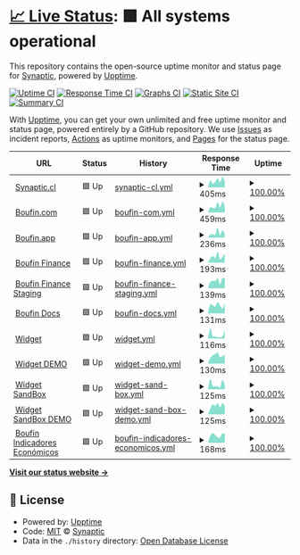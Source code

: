 # [📈 Live Status](https://status.boufin.com): <!--live status--> **🟩 All systems operational**

This repository contains the open-source uptime monitor and status page for [Synaptic](https://www.synaptic.cl), powered by [Upptime](https://github.com/upptime/upptime).

[![Uptime CI](https://github.com/synaptic-cl/BOUFIN-uptime/workflows/Uptime%20CI/badge.svg)](https://github.com/synaptic-cl/BOUFIN-uptime/actions?query=workflow%3A%22Uptime+CI%22)
[![Response Time CI](https://github.com/synaptic-cl/BOUFIN-uptime/workflows/Response%20Time%20CI/badge.svg)](https://github.com/synaptic-cl/BOUFIN-uptime/actions?query=workflow%3A%22Response+Time+CI%22)
[![Graphs CI](https://github.com/synaptic-cl/BOUFIN-uptime/workflows/Graphs%20CI/badge.svg)](https://github.com/synaptic-cl/BOUFIN-uptime/actions?query=workflow%3A%22Graphs+CI%22)
[![Static Site CI](https://github.com/synaptic-cl/BOUFIN-uptime/workflows/Static%20Site%20CI/badge.svg)](https://github.com/synaptic-cl/BOUFIN-uptime/actions?query=workflow%3A%22Static+Site+CI%22)
[![Summary CI](https://github.com/synaptic-cl/BOUFIN-uptime/workflows/Summary%20CI/badge.svg)](https://github.com/synaptic-cl/BOUFIN-uptime/actions?query=workflow%3A%22Summary+CI%22)

With [Upptime](https://upptime.js.org), you can get your own unlimited and free uptime monitor and status page, powered entirely by a GitHub repository. We use [Issues](https://github.com/synaptic-cl/BOUFIN-uptime/issues) as incident reports, [Actions](https://github.com/synaptic-cl/BOUFIN-uptime/actions) as uptime monitors, and [Pages](https://status.boufin.com) for the status page.

<!--start: status pages-->
<!-- This summary is generated by Upptime (https://github.com/upptime/upptime) -->
<!-- Do not edit this manually, your changes will be overwritten -->
<!-- prettier-ignore -->
| URL | Status | History | Response Time | Uptime |
| --- | ------ | ------- | ------------- | ------ |
| <img alt="" src="https://icons.duckduckgo.com/ip3/synaptic.cl.ico" height="13"> [Synaptic.cl](https://synaptic.cl/) | 🟩 Up | [synaptic-cl.yml](https://github.com/synaptic-cl/BOUFIN-uptime/commits/HEAD/history/synaptic-cl.yml) | <details><summary><img alt="Response time graph" src="./graphs/synaptic-cl/response-time-week.png" height="20"> 405ms</summary><br><a href="https://status.boufin.com/history/synaptic-cl"><img alt="Response time 374" src="https://img.shields.io/endpoint?url=https%3A%2F%2Fraw.githubusercontent.com%2Fsynaptic-cl%2FBOUFIN-uptime%2FHEAD%2Fapi%2Fsynaptic-cl%2Fresponse-time.json"></a><br><a href="https://status.boufin.com/history/synaptic-cl"><img alt="24-hour response time 358" src="https://img.shields.io/endpoint?url=https%3A%2F%2Fraw.githubusercontent.com%2Fsynaptic-cl%2FBOUFIN-uptime%2FHEAD%2Fapi%2Fsynaptic-cl%2Fresponse-time-day.json"></a><br><a href="https://status.boufin.com/history/synaptic-cl"><img alt="7-day response time 405" src="https://img.shields.io/endpoint?url=https%3A%2F%2Fraw.githubusercontent.com%2Fsynaptic-cl%2FBOUFIN-uptime%2FHEAD%2Fapi%2Fsynaptic-cl%2Fresponse-time-week.json"></a><br><a href="https://status.boufin.com/history/synaptic-cl"><img alt="30-day response time 409" src="https://img.shields.io/endpoint?url=https%3A%2F%2Fraw.githubusercontent.com%2Fsynaptic-cl%2FBOUFIN-uptime%2FHEAD%2Fapi%2Fsynaptic-cl%2Fresponse-time-month.json"></a><br><a href="https://status.boufin.com/history/synaptic-cl"><img alt="1-year response time 434" src="https://img.shields.io/endpoint?url=https%3A%2F%2Fraw.githubusercontent.com%2Fsynaptic-cl%2FBOUFIN-uptime%2FHEAD%2Fapi%2Fsynaptic-cl%2Fresponse-time-year.json"></a></details> | <details><summary><a href="https://status.boufin.com/history/synaptic-cl">100.00%</a></summary><a href="https://status.boufin.com/history/synaptic-cl"><img alt="All-time uptime 100.00%" src="https://img.shields.io/endpoint?url=https%3A%2F%2Fraw.githubusercontent.com%2Fsynaptic-cl%2FBOUFIN-uptime%2FHEAD%2Fapi%2Fsynaptic-cl%2Fuptime.json"></a><br><a href="https://status.boufin.com/history/synaptic-cl"><img alt="24-hour uptime 100.00%" src="https://img.shields.io/endpoint?url=https%3A%2F%2Fraw.githubusercontent.com%2Fsynaptic-cl%2FBOUFIN-uptime%2FHEAD%2Fapi%2Fsynaptic-cl%2Fuptime-day.json"></a><br><a href="https://status.boufin.com/history/synaptic-cl"><img alt="7-day uptime 100.00%" src="https://img.shields.io/endpoint?url=https%3A%2F%2Fraw.githubusercontent.com%2Fsynaptic-cl%2FBOUFIN-uptime%2FHEAD%2Fapi%2Fsynaptic-cl%2Fuptime-week.json"></a><br><a href="https://status.boufin.com/history/synaptic-cl"><img alt="30-day uptime 100.00%" src="https://img.shields.io/endpoint?url=https%3A%2F%2Fraw.githubusercontent.com%2Fsynaptic-cl%2FBOUFIN-uptime%2FHEAD%2Fapi%2Fsynaptic-cl%2Fuptime-month.json"></a><br><a href="https://status.boufin.com/history/synaptic-cl"><img alt="1-year uptime 100.00%" src="https://img.shields.io/endpoint?url=https%3A%2F%2Fraw.githubusercontent.com%2Fsynaptic-cl%2FBOUFIN-uptime%2FHEAD%2Fapi%2Fsynaptic-cl%2Fuptime-year.json"></a></details>
| <img alt="" src="https://icons.duckduckgo.com/ip3/boufin.com.ico" height="13"> [Boufin.com](https://boufin.com/) | 🟩 Up | [boufin-com.yml](https://github.com/synaptic-cl/BOUFIN-uptime/commits/HEAD/history/boufin-com.yml) | <details><summary><img alt="Response time graph" src="./graphs/boufin-com/response-time-week.png" height="20"> 459ms</summary><br><a href="https://status.boufin.com/history/boufin-com"><img alt="Response time 345" src="https://img.shields.io/endpoint?url=https%3A%2F%2Fraw.githubusercontent.com%2Fsynaptic-cl%2FBOUFIN-uptime%2FHEAD%2Fapi%2Fboufin-com%2Fresponse-time.json"></a><br><a href="https://status.boufin.com/history/boufin-com"><img alt="24-hour response time 421" src="https://img.shields.io/endpoint?url=https%3A%2F%2Fraw.githubusercontent.com%2Fsynaptic-cl%2FBOUFIN-uptime%2FHEAD%2Fapi%2Fboufin-com%2Fresponse-time-day.json"></a><br><a href="https://status.boufin.com/history/boufin-com"><img alt="7-day response time 459" src="https://img.shields.io/endpoint?url=https%3A%2F%2Fraw.githubusercontent.com%2Fsynaptic-cl%2FBOUFIN-uptime%2FHEAD%2Fapi%2Fboufin-com%2Fresponse-time-week.json"></a><br><a href="https://status.boufin.com/history/boufin-com"><img alt="30-day response time 411" src="https://img.shields.io/endpoint?url=https%3A%2F%2Fraw.githubusercontent.com%2Fsynaptic-cl%2FBOUFIN-uptime%2FHEAD%2Fapi%2Fboufin-com%2Fresponse-time-month.json"></a><br><a href="https://status.boufin.com/history/boufin-com"><img alt="1-year response time 392" src="https://img.shields.io/endpoint?url=https%3A%2F%2Fraw.githubusercontent.com%2Fsynaptic-cl%2FBOUFIN-uptime%2FHEAD%2Fapi%2Fboufin-com%2Fresponse-time-year.json"></a></details> | <details><summary><a href="https://status.boufin.com/history/boufin-com">100.00%</a></summary><a href="https://status.boufin.com/history/boufin-com"><img alt="All-time uptime 100.00%" src="https://img.shields.io/endpoint?url=https%3A%2F%2Fraw.githubusercontent.com%2Fsynaptic-cl%2FBOUFIN-uptime%2FHEAD%2Fapi%2Fboufin-com%2Fuptime.json"></a><br><a href="https://status.boufin.com/history/boufin-com"><img alt="24-hour uptime 100.00%" src="https://img.shields.io/endpoint?url=https%3A%2F%2Fraw.githubusercontent.com%2Fsynaptic-cl%2FBOUFIN-uptime%2FHEAD%2Fapi%2Fboufin-com%2Fuptime-day.json"></a><br><a href="https://status.boufin.com/history/boufin-com"><img alt="7-day uptime 100.00%" src="https://img.shields.io/endpoint?url=https%3A%2F%2Fraw.githubusercontent.com%2Fsynaptic-cl%2FBOUFIN-uptime%2FHEAD%2Fapi%2Fboufin-com%2Fuptime-week.json"></a><br><a href="https://status.boufin.com/history/boufin-com"><img alt="30-day uptime 100.00%" src="https://img.shields.io/endpoint?url=https%3A%2F%2Fraw.githubusercontent.com%2Fsynaptic-cl%2FBOUFIN-uptime%2FHEAD%2Fapi%2Fboufin-com%2Fuptime-month.json"></a><br><a href="https://status.boufin.com/history/boufin-com"><img alt="1-year uptime 100.00%" src="https://img.shields.io/endpoint?url=https%3A%2F%2Fraw.githubusercontent.com%2Fsynaptic-cl%2FBOUFIN-uptime%2FHEAD%2Fapi%2Fboufin-com%2Fuptime-year.json"></a></details>
| <img alt="" src="https://icons.duckduckgo.com/ip3/boufin.app.ico" height="13"> [Boufin.app](https://boufin.app/) | 🟩 Up | [boufin-app.yml](https://github.com/synaptic-cl/BOUFIN-uptime/commits/HEAD/history/boufin-app.yml) | <details><summary><img alt="Response time graph" src="./graphs/boufin-app/response-time-week.png" height="20"> 236ms</summary><br><a href="https://status.boufin.com/history/boufin-app"><img alt="Response time 190" src="https://img.shields.io/endpoint?url=https%3A%2F%2Fraw.githubusercontent.com%2Fsynaptic-cl%2FBOUFIN-uptime%2FHEAD%2Fapi%2Fboufin-app%2Fresponse-time.json"></a><br><a href="https://status.boufin.com/history/boufin-app"><img alt="24-hour response time 189" src="https://img.shields.io/endpoint?url=https%3A%2F%2Fraw.githubusercontent.com%2Fsynaptic-cl%2FBOUFIN-uptime%2FHEAD%2Fapi%2Fboufin-app%2Fresponse-time-day.json"></a><br><a href="https://status.boufin.com/history/boufin-app"><img alt="7-day response time 236" src="https://img.shields.io/endpoint?url=https%3A%2F%2Fraw.githubusercontent.com%2Fsynaptic-cl%2FBOUFIN-uptime%2FHEAD%2Fapi%2Fboufin-app%2Fresponse-time-week.json"></a><br><a href="https://status.boufin.com/history/boufin-app"><img alt="30-day response time 202" src="https://img.shields.io/endpoint?url=https%3A%2F%2Fraw.githubusercontent.com%2Fsynaptic-cl%2FBOUFIN-uptime%2FHEAD%2Fapi%2Fboufin-app%2Fresponse-time-month.json"></a><br><a href="https://status.boufin.com/history/boufin-app"><img alt="1-year response time 190" src="https://img.shields.io/endpoint?url=https%3A%2F%2Fraw.githubusercontent.com%2Fsynaptic-cl%2FBOUFIN-uptime%2FHEAD%2Fapi%2Fboufin-app%2Fresponse-time-year.json"></a></details> | <details><summary><a href="https://status.boufin.com/history/boufin-app">100.00%</a></summary><a href="https://status.boufin.com/history/boufin-app"><img alt="All-time uptime 99.89%" src="https://img.shields.io/endpoint?url=https%3A%2F%2Fraw.githubusercontent.com%2Fsynaptic-cl%2FBOUFIN-uptime%2FHEAD%2Fapi%2Fboufin-app%2Fuptime.json"></a><br><a href="https://status.boufin.com/history/boufin-app"><img alt="24-hour uptime 100.00%" src="https://img.shields.io/endpoint?url=https%3A%2F%2Fraw.githubusercontent.com%2Fsynaptic-cl%2FBOUFIN-uptime%2FHEAD%2Fapi%2Fboufin-app%2Fuptime-day.json"></a><br><a href="https://status.boufin.com/history/boufin-app"><img alt="7-day uptime 100.00%" src="https://img.shields.io/endpoint?url=https%3A%2F%2Fraw.githubusercontent.com%2Fsynaptic-cl%2FBOUFIN-uptime%2FHEAD%2Fapi%2Fboufin-app%2Fuptime-week.json"></a><br><a href="https://status.boufin.com/history/boufin-app"><img alt="30-day uptime 100.00%" src="https://img.shields.io/endpoint?url=https%3A%2F%2Fraw.githubusercontent.com%2Fsynaptic-cl%2FBOUFIN-uptime%2FHEAD%2Fapi%2Fboufin-app%2Fuptime-month.json"></a><br><a href="https://status.boufin.com/history/boufin-app"><img alt="1-year uptime 99.89%" src="https://img.shields.io/endpoint?url=https%3A%2F%2Fraw.githubusercontent.com%2Fsynaptic-cl%2FBOUFIN-uptime%2FHEAD%2Fapi%2Fboufin-app%2Fuptime-year.json"></a></details>
| <img alt="" src="https://icons.duckduckgo.com/ip3/api.boufin.app.ico" height="13"> [Boufin Finance](https://api.boufin.app) | 🟩 Up | [boufin-finance.yml](https://github.com/synaptic-cl/BOUFIN-uptime/commits/HEAD/history/boufin-finance.yml) | <details><summary><img alt="Response time graph" src="./graphs/boufin-finance/response-time-week.png" height="20"> 193ms</summary><br><a href="https://status.boufin.com/history/boufin-finance"><img alt="Response time 175" src="https://img.shields.io/endpoint?url=https%3A%2F%2Fraw.githubusercontent.com%2Fsynaptic-cl%2FBOUFIN-uptime%2FHEAD%2Fapi%2Fboufin-finance%2Fresponse-time.json"></a><br><a href="https://status.boufin.com/history/boufin-finance"><img alt="24-hour response time 276" src="https://img.shields.io/endpoint?url=https%3A%2F%2Fraw.githubusercontent.com%2Fsynaptic-cl%2FBOUFIN-uptime%2FHEAD%2Fapi%2Fboufin-finance%2Fresponse-time-day.json"></a><br><a href="https://status.boufin.com/history/boufin-finance"><img alt="7-day response time 193" src="https://img.shields.io/endpoint?url=https%3A%2F%2Fraw.githubusercontent.com%2Fsynaptic-cl%2FBOUFIN-uptime%2FHEAD%2Fapi%2Fboufin-finance%2Fresponse-time-week.json"></a><br><a href="https://status.boufin.com/history/boufin-finance"><img alt="30-day response time 171" src="https://img.shields.io/endpoint?url=https%3A%2F%2Fraw.githubusercontent.com%2Fsynaptic-cl%2FBOUFIN-uptime%2FHEAD%2Fapi%2Fboufin-finance%2Fresponse-time-month.json"></a><br><a href="https://status.boufin.com/history/boufin-finance"><img alt="1-year response time 175" src="https://img.shields.io/endpoint?url=https%3A%2F%2Fraw.githubusercontent.com%2Fsynaptic-cl%2FBOUFIN-uptime%2FHEAD%2Fapi%2Fboufin-finance%2Fresponse-time-year.json"></a></details> | <details><summary><a href="https://status.boufin.com/history/boufin-finance">100.00%</a></summary><a href="https://status.boufin.com/history/boufin-finance"><img alt="All-time uptime 99.89%" src="https://img.shields.io/endpoint?url=https%3A%2F%2Fraw.githubusercontent.com%2Fsynaptic-cl%2FBOUFIN-uptime%2FHEAD%2Fapi%2Fboufin-finance%2Fuptime.json"></a><br><a href="https://status.boufin.com/history/boufin-finance"><img alt="24-hour uptime 100.00%" src="https://img.shields.io/endpoint?url=https%3A%2F%2Fraw.githubusercontent.com%2Fsynaptic-cl%2FBOUFIN-uptime%2FHEAD%2Fapi%2Fboufin-finance%2Fuptime-day.json"></a><br><a href="https://status.boufin.com/history/boufin-finance"><img alt="7-day uptime 100.00%" src="https://img.shields.io/endpoint?url=https%3A%2F%2Fraw.githubusercontent.com%2Fsynaptic-cl%2FBOUFIN-uptime%2FHEAD%2Fapi%2Fboufin-finance%2Fuptime-week.json"></a><br><a href="https://status.boufin.com/history/boufin-finance"><img alt="30-day uptime 100.00%" src="https://img.shields.io/endpoint?url=https%3A%2F%2Fraw.githubusercontent.com%2Fsynaptic-cl%2FBOUFIN-uptime%2FHEAD%2Fapi%2Fboufin-finance%2Fuptime-month.json"></a><br><a href="https://status.boufin.com/history/boufin-finance"><img alt="1-year uptime 99.89%" src="https://img.shields.io/endpoint?url=https%3A%2F%2Fraw.githubusercontent.com%2Fsynaptic-cl%2FBOUFIN-uptime%2FHEAD%2Fapi%2Fboufin-finance%2Fuptime-year.json"></a></details>
| <img alt="" src="https://icons.duckduckgo.com/ip3/api-staging.boufin.app.ico" height="13"> [Boufin Finance Staging](https://api-staging.boufin.app) | 🟩 Up | [boufin-finance-staging.yml](https://github.com/synaptic-cl/BOUFIN-uptime/commits/HEAD/history/boufin-finance-staging.yml) | <details><summary><img alt="Response time graph" src="./graphs/boufin-finance-staging/response-time-week.png" height="20"> 139ms</summary><br><a href="https://status.boufin.com/history/boufin-finance-staging"><img alt="Response time 696" src="https://img.shields.io/endpoint?url=https%3A%2F%2Fraw.githubusercontent.com%2Fsynaptic-cl%2FBOUFIN-uptime%2FHEAD%2Fapi%2Fboufin-finance-staging%2Fresponse-time.json"></a><br><a href="https://status.boufin.com/history/boufin-finance-staging"><img alt="24-hour response time 181" src="https://img.shields.io/endpoint?url=https%3A%2F%2Fraw.githubusercontent.com%2Fsynaptic-cl%2FBOUFIN-uptime%2FHEAD%2Fapi%2Fboufin-finance-staging%2Fresponse-time-day.json"></a><br><a href="https://status.boufin.com/history/boufin-finance-staging"><img alt="7-day response time 139" src="https://img.shields.io/endpoint?url=https%3A%2F%2Fraw.githubusercontent.com%2Fsynaptic-cl%2FBOUFIN-uptime%2FHEAD%2Fapi%2Fboufin-finance-staging%2Fresponse-time-week.json"></a><br><a href="https://status.boufin.com/history/boufin-finance-staging"><img alt="30-day response time 142" src="https://img.shields.io/endpoint?url=https%3A%2F%2Fraw.githubusercontent.com%2Fsynaptic-cl%2FBOUFIN-uptime%2FHEAD%2Fapi%2Fboufin-finance-staging%2Fresponse-time-month.json"></a><br><a href="https://status.boufin.com/history/boufin-finance-staging"><img alt="1-year response time 696" src="https://img.shields.io/endpoint?url=https%3A%2F%2Fraw.githubusercontent.com%2Fsynaptic-cl%2FBOUFIN-uptime%2FHEAD%2Fapi%2Fboufin-finance-staging%2Fresponse-time-year.json"></a></details> | <details><summary><a href="https://status.boufin.com/history/boufin-finance-staging">100.00%</a></summary><a href="https://status.boufin.com/history/boufin-finance-staging"><img alt="All-time uptime 99.91%" src="https://img.shields.io/endpoint?url=https%3A%2F%2Fraw.githubusercontent.com%2Fsynaptic-cl%2FBOUFIN-uptime%2FHEAD%2Fapi%2Fboufin-finance-staging%2Fuptime.json"></a><br><a href="https://status.boufin.com/history/boufin-finance-staging"><img alt="24-hour uptime 100.00%" src="https://img.shields.io/endpoint?url=https%3A%2F%2Fraw.githubusercontent.com%2Fsynaptic-cl%2FBOUFIN-uptime%2FHEAD%2Fapi%2Fboufin-finance-staging%2Fuptime-day.json"></a><br><a href="https://status.boufin.com/history/boufin-finance-staging"><img alt="7-day uptime 100.00%" src="https://img.shields.io/endpoint?url=https%3A%2F%2Fraw.githubusercontent.com%2Fsynaptic-cl%2FBOUFIN-uptime%2FHEAD%2Fapi%2Fboufin-finance-staging%2Fuptime-week.json"></a><br><a href="https://status.boufin.com/history/boufin-finance-staging"><img alt="30-day uptime 100.00%" src="https://img.shields.io/endpoint?url=https%3A%2F%2Fraw.githubusercontent.com%2Fsynaptic-cl%2FBOUFIN-uptime%2FHEAD%2Fapi%2Fboufin-finance-staging%2Fuptime-month.json"></a><br><a href="https://status.boufin.com/history/boufin-finance-staging"><img alt="1-year uptime 99.91%" src="https://img.shields.io/endpoint?url=https%3A%2F%2Fraw.githubusercontent.com%2Fsynaptic-cl%2FBOUFIN-uptime%2FHEAD%2Fapi%2Fboufin-finance-staging%2Fuptime-year.json"></a></details>
| <img alt="" src="https://icons.duckduckgo.com/ip3/doc.boufin.com.ico" height="13"> [Boufin Docs](https://doc.boufin.com/) | 🟩 Up | [boufin-docs.yml](https://github.com/synaptic-cl/BOUFIN-uptime/commits/HEAD/history/boufin-docs.yml) | <details><summary><img alt="Response time graph" src="./graphs/boufin-docs/response-time-week.png" height="20"> 131ms</summary><br><a href="https://status.boufin.com/history/boufin-docs"><img alt="Response time 131" src="https://img.shields.io/endpoint?url=https%3A%2F%2Fraw.githubusercontent.com%2Fsynaptic-cl%2FBOUFIN-uptime%2FHEAD%2Fapi%2Fboufin-docs%2Fresponse-time.json"></a><br><a href="https://status.boufin.com/history/boufin-docs"><img alt="24-hour response time 162" src="https://img.shields.io/endpoint?url=https%3A%2F%2Fraw.githubusercontent.com%2Fsynaptic-cl%2FBOUFIN-uptime%2FHEAD%2Fapi%2Fboufin-docs%2Fresponse-time-day.json"></a><br><a href="https://status.boufin.com/history/boufin-docs"><img alt="7-day response time 131" src="https://img.shields.io/endpoint?url=https%3A%2F%2Fraw.githubusercontent.com%2Fsynaptic-cl%2FBOUFIN-uptime%2FHEAD%2Fapi%2Fboufin-docs%2Fresponse-time-week.json"></a><br><a href="https://status.boufin.com/history/boufin-docs"><img alt="30-day response time 133" src="https://img.shields.io/endpoint?url=https%3A%2F%2Fraw.githubusercontent.com%2Fsynaptic-cl%2FBOUFIN-uptime%2FHEAD%2Fapi%2Fboufin-docs%2Fresponse-time-month.json"></a><br><a href="https://status.boufin.com/history/boufin-docs"><img alt="1-year response time 136" src="https://img.shields.io/endpoint?url=https%3A%2F%2Fraw.githubusercontent.com%2Fsynaptic-cl%2FBOUFIN-uptime%2FHEAD%2Fapi%2Fboufin-docs%2Fresponse-time-year.json"></a></details> | <details><summary><a href="https://status.boufin.com/history/boufin-docs">100.00%</a></summary><a href="https://status.boufin.com/history/boufin-docs"><img alt="All-time uptime 100.00%" src="https://img.shields.io/endpoint?url=https%3A%2F%2Fraw.githubusercontent.com%2Fsynaptic-cl%2FBOUFIN-uptime%2FHEAD%2Fapi%2Fboufin-docs%2Fuptime.json"></a><br><a href="https://status.boufin.com/history/boufin-docs"><img alt="24-hour uptime 100.00%" src="https://img.shields.io/endpoint?url=https%3A%2F%2Fraw.githubusercontent.com%2Fsynaptic-cl%2FBOUFIN-uptime%2FHEAD%2Fapi%2Fboufin-docs%2Fuptime-day.json"></a><br><a href="https://status.boufin.com/history/boufin-docs"><img alt="7-day uptime 100.00%" src="https://img.shields.io/endpoint?url=https%3A%2F%2Fraw.githubusercontent.com%2Fsynaptic-cl%2FBOUFIN-uptime%2FHEAD%2Fapi%2Fboufin-docs%2Fuptime-week.json"></a><br><a href="https://status.boufin.com/history/boufin-docs"><img alt="30-day uptime 100.00%" src="https://img.shields.io/endpoint?url=https%3A%2F%2Fraw.githubusercontent.com%2Fsynaptic-cl%2FBOUFIN-uptime%2FHEAD%2Fapi%2Fboufin-docs%2Fuptime-month.json"></a><br><a href="https://status.boufin.com/history/boufin-docs"><img alt="1-year uptime 100.00%" src="https://img.shields.io/endpoint?url=https%3A%2F%2Fraw.githubusercontent.com%2Fsynaptic-cl%2FBOUFIN-uptime%2FHEAD%2Fapi%2Fboufin-docs%2Fuptime-year.json"></a></details>
| <img alt="" src="https://icons.duckduckgo.com/ip3/widget.boufin.com.ico" height="13"> [Widget](https://widget.boufin.com/) | 🟩 Up | [widget.yml](https://github.com/synaptic-cl/BOUFIN-uptime/commits/HEAD/history/widget.yml) | <details><summary><img alt="Response time graph" src="./graphs/widget/response-time-week.png" height="20"> 116ms</summary><br><a href="https://status.boufin.com/history/widget"><img alt="Response time 247" src="https://img.shields.io/endpoint?url=https%3A%2F%2Fraw.githubusercontent.com%2Fsynaptic-cl%2FBOUFIN-uptime%2FHEAD%2Fapi%2Fwidget%2Fresponse-time.json"></a><br><a href="https://status.boufin.com/history/widget"><img alt="24-hour response time 259" src="https://img.shields.io/endpoint?url=https%3A%2F%2Fraw.githubusercontent.com%2Fsynaptic-cl%2FBOUFIN-uptime%2FHEAD%2Fapi%2Fwidget%2Fresponse-time-day.json"></a><br><a href="https://status.boufin.com/history/widget"><img alt="7-day response time 116" src="https://img.shields.io/endpoint?url=https%3A%2F%2Fraw.githubusercontent.com%2Fsynaptic-cl%2FBOUFIN-uptime%2FHEAD%2Fapi%2Fwidget%2Fresponse-time-week.json"></a><br><a href="https://status.boufin.com/history/widget"><img alt="30-day response time 122" src="https://img.shields.io/endpoint?url=https%3A%2F%2Fraw.githubusercontent.com%2Fsynaptic-cl%2FBOUFIN-uptime%2FHEAD%2Fapi%2Fwidget%2Fresponse-time-month.json"></a><br><a href="https://status.boufin.com/history/widget"><img alt="1-year response time 203" src="https://img.shields.io/endpoint?url=https%3A%2F%2Fraw.githubusercontent.com%2Fsynaptic-cl%2FBOUFIN-uptime%2FHEAD%2Fapi%2Fwidget%2Fresponse-time-year.json"></a></details> | <details><summary><a href="https://status.boufin.com/history/widget">100.00%</a></summary><a href="https://status.boufin.com/history/widget"><img alt="All-time uptime 100.00%" src="https://img.shields.io/endpoint?url=https%3A%2F%2Fraw.githubusercontent.com%2Fsynaptic-cl%2FBOUFIN-uptime%2FHEAD%2Fapi%2Fwidget%2Fuptime.json"></a><br><a href="https://status.boufin.com/history/widget"><img alt="24-hour uptime 100.00%" src="https://img.shields.io/endpoint?url=https%3A%2F%2Fraw.githubusercontent.com%2Fsynaptic-cl%2FBOUFIN-uptime%2FHEAD%2Fapi%2Fwidget%2Fuptime-day.json"></a><br><a href="https://status.boufin.com/history/widget"><img alt="7-day uptime 100.00%" src="https://img.shields.io/endpoint?url=https%3A%2F%2Fraw.githubusercontent.com%2Fsynaptic-cl%2FBOUFIN-uptime%2FHEAD%2Fapi%2Fwidget%2Fuptime-week.json"></a><br><a href="https://status.boufin.com/history/widget"><img alt="30-day uptime 100.00%" src="https://img.shields.io/endpoint?url=https%3A%2F%2Fraw.githubusercontent.com%2Fsynaptic-cl%2FBOUFIN-uptime%2FHEAD%2Fapi%2Fwidget%2Fuptime-month.json"></a><br><a href="https://status.boufin.com/history/widget"><img alt="1-year uptime 100.00%" src="https://img.shields.io/endpoint?url=https%3A%2F%2Fraw.githubusercontent.com%2Fsynaptic-cl%2FBOUFIN-uptime%2FHEAD%2Fapi%2Fwidget%2Fuptime-year.json"></a></details>
| <img alt="" src="https://icons.duckduckgo.com/ip3/demo-widget.boufin.com.ico" height="13"> [Widget DEMO](https://demo-widget.boufin.com/) | 🟩 Up | [widget-demo.yml](https://github.com/synaptic-cl/BOUFIN-uptime/commits/HEAD/history/widget-demo.yml) | <details><summary><img alt="Response time graph" src="./graphs/widget-demo/response-time-week.png" height="20"> 130ms</summary><br><a href="https://status.boufin.com/history/widget-demo"><img alt="Response time 443" src="https://img.shields.io/endpoint?url=https%3A%2F%2Fraw.githubusercontent.com%2Fsynaptic-cl%2FBOUFIN-uptime%2FHEAD%2Fapi%2Fwidget-demo%2Fresponse-time.json"></a><br><a href="https://status.boufin.com/history/widget-demo"><img alt="24-hour response time 142" src="https://img.shields.io/endpoint?url=https%3A%2F%2Fraw.githubusercontent.com%2Fsynaptic-cl%2FBOUFIN-uptime%2FHEAD%2Fapi%2Fwidget-demo%2Fresponse-time-day.json"></a><br><a href="https://status.boufin.com/history/widget-demo"><img alt="7-day response time 130" src="https://img.shields.io/endpoint?url=https%3A%2F%2Fraw.githubusercontent.com%2Fsynaptic-cl%2FBOUFIN-uptime%2FHEAD%2Fapi%2Fwidget-demo%2Fresponse-time-week.json"></a><br><a href="https://status.boufin.com/history/widget-demo"><img alt="30-day response time 137" src="https://img.shields.io/endpoint?url=https%3A%2F%2Fraw.githubusercontent.com%2Fsynaptic-cl%2FBOUFIN-uptime%2FHEAD%2Fapi%2Fwidget-demo%2Fresponse-time-month.json"></a><br><a href="https://status.boufin.com/history/widget-demo"><img alt="1-year response time 520" src="https://img.shields.io/endpoint?url=https%3A%2F%2Fraw.githubusercontent.com%2Fsynaptic-cl%2FBOUFIN-uptime%2FHEAD%2Fapi%2Fwidget-demo%2Fresponse-time-year.json"></a></details> | <details><summary><a href="https://status.boufin.com/history/widget-demo">100.00%</a></summary><a href="https://status.boufin.com/history/widget-demo"><img alt="All-time uptime 100.00%" src="https://img.shields.io/endpoint?url=https%3A%2F%2Fraw.githubusercontent.com%2Fsynaptic-cl%2FBOUFIN-uptime%2FHEAD%2Fapi%2Fwidget-demo%2Fuptime.json"></a><br><a href="https://status.boufin.com/history/widget-demo"><img alt="24-hour uptime 100.00%" src="https://img.shields.io/endpoint?url=https%3A%2F%2Fraw.githubusercontent.com%2Fsynaptic-cl%2FBOUFIN-uptime%2FHEAD%2Fapi%2Fwidget-demo%2Fuptime-day.json"></a><br><a href="https://status.boufin.com/history/widget-demo"><img alt="7-day uptime 100.00%" src="https://img.shields.io/endpoint?url=https%3A%2F%2Fraw.githubusercontent.com%2Fsynaptic-cl%2FBOUFIN-uptime%2FHEAD%2Fapi%2Fwidget-demo%2Fuptime-week.json"></a><br><a href="https://status.boufin.com/history/widget-demo"><img alt="30-day uptime 100.00%" src="https://img.shields.io/endpoint?url=https%3A%2F%2Fraw.githubusercontent.com%2Fsynaptic-cl%2FBOUFIN-uptime%2FHEAD%2Fapi%2Fwidget-demo%2Fuptime-month.json"></a><br><a href="https://status.boufin.com/history/widget-demo"><img alt="1-year uptime 100.00%" src="https://img.shields.io/endpoint?url=https%3A%2F%2Fraw.githubusercontent.com%2Fsynaptic-cl%2FBOUFIN-uptime%2FHEAD%2Fapi%2Fwidget-demo%2Fuptime-year.json"></a></details>
| <img alt="" src="https://icons.duckduckgo.com/ip3/widget-sandbox.boufin.com.ico" height="13"> [Widget SandBox](https://widget-sandbox.boufin.com/) | 🟩 Up | [widget-sand-box.yml](https://github.com/synaptic-cl/BOUFIN-uptime/commits/HEAD/history/widget-sand-box.yml) | <details><summary><img alt="Response time graph" src="./graphs/widget-sand-box/response-time-week.png" height="20"> 125ms</summary><br><a href="https://status.boufin.com/history/widget-sand-box"><img alt="Response time 238" src="https://img.shields.io/endpoint?url=https%3A%2F%2Fraw.githubusercontent.com%2Fsynaptic-cl%2FBOUFIN-uptime%2FHEAD%2Fapi%2Fwidget-sand-box%2Fresponse-time.json"></a><br><a href="https://status.boufin.com/history/widget-sand-box"><img alt="24-hour response time 105" src="https://img.shields.io/endpoint?url=https%3A%2F%2Fraw.githubusercontent.com%2Fsynaptic-cl%2FBOUFIN-uptime%2FHEAD%2Fapi%2Fwidget-sand-box%2Fresponse-time-day.json"></a><br><a href="https://status.boufin.com/history/widget-sand-box"><img alt="7-day response time 125" src="https://img.shields.io/endpoint?url=https%3A%2F%2Fraw.githubusercontent.com%2Fsynaptic-cl%2FBOUFIN-uptime%2FHEAD%2Fapi%2Fwidget-sand-box%2Fresponse-time-week.json"></a><br><a href="https://status.boufin.com/history/widget-sand-box"><img alt="30-day response time 119" src="https://img.shields.io/endpoint?url=https%3A%2F%2Fraw.githubusercontent.com%2Fsynaptic-cl%2FBOUFIN-uptime%2FHEAD%2Fapi%2Fwidget-sand-box%2Fresponse-time-month.json"></a><br><a href="https://status.boufin.com/history/widget-sand-box"><img alt="1-year response time 190" src="https://img.shields.io/endpoint?url=https%3A%2F%2Fraw.githubusercontent.com%2Fsynaptic-cl%2FBOUFIN-uptime%2FHEAD%2Fapi%2Fwidget-sand-box%2Fresponse-time-year.json"></a></details> | <details><summary><a href="https://status.boufin.com/history/widget-sand-box">100.00%</a></summary><a href="https://status.boufin.com/history/widget-sand-box"><img alt="All-time uptime 100.00%" src="https://img.shields.io/endpoint?url=https%3A%2F%2Fraw.githubusercontent.com%2Fsynaptic-cl%2FBOUFIN-uptime%2FHEAD%2Fapi%2Fwidget-sand-box%2Fuptime.json"></a><br><a href="https://status.boufin.com/history/widget-sand-box"><img alt="24-hour uptime 100.00%" src="https://img.shields.io/endpoint?url=https%3A%2F%2Fraw.githubusercontent.com%2Fsynaptic-cl%2FBOUFIN-uptime%2FHEAD%2Fapi%2Fwidget-sand-box%2Fuptime-day.json"></a><br><a href="https://status.boufin.com/history/widget-sand-box"><img alt="7-day uptime 100.00%" src="https://img.shields.io/endpoint?url=https%3A%2F%2Fraw.githubusercontent.com%2Fsynaptic-cl%2FBOUFIN-uptime%2FHEAD%2Fapi%2Fwidget-sand-box%2Fuptime-week.json"></a><br><a href="https://status.boufin.com/history/widget-sand-box"><img alt="30-day uptime 100.00%" src="https://img.shields.io/endpoint?url=https%3A%2F%2Fraw.githubusercontent.com%2Fsynaptic-cl%2FBOUFIN-uptime%2FHEAD%2Fapi%2Fwidget-sand-box%2Fuptime-month.json"></a><br><a href="https://status.boufin.com/history/widget-sand-box"><img alt="1-year uptime 100.00%" src="https://img.shields.io/endpoint?url=https%3A%2F%2Fraw.githubusercontent.com%2Fsynaptic-cl%2FBOUFIN-uptime%2FHEAD%2Fapi%2Fwidget-sand-box%2Fuptime-year.json"></a></details>
| <img alt="" src="https://icons.duckduckgo.com/ip3/demo-widget-sandbox.boufin.com.ico" height="13"> [Widget SandBox DEMO](https://demo-widget-sandbox.boufin.com/) | 🟩 Up | [widget-sand-box-demo.yml](https://github.com/synaptic-cl/BOUFIN-uptime/commits/HEAD/history/widget-sand-box-demo.yml) | <details><summary><img alt="Response time graph" src="./graphs/widget-sand-box-demo/response-time-week.png" height="20"> 125ms</summary><br><a href="https://status.boufin.com/history/widget-sand-box-demo"><img alt="Response time 406" src="https://img.shields.io/endpoint?url=https%3A%2F%2Fraw.githubusercontent.com%2Fsynaptic-cl%2FBOUFIN-uptime%2FHEAD%2Fapi%2Fwidget-sand-box-demo%2Fresponse-time.json"></a><br><a href="https://status.boufin.com/history/widget-sand-box-demo"><img alt="24-hour response time 120" src="https://img.shields.io/endpoint?url=https%3A%2F%2Fraw.githubusercontent.com%2Fsynaptic-cl%2FBOUFIN-uptime%2FHEAD%2Fapi%2Fwidget-sand-box-demo%2Fresponse-time-day.json"></a><br><a href="https://status.boufin.com/history/widget-sand-box-demo"><img alt="7-day response time 125" src="https://img.shields.io/endpoint?url=https%3A%2F%2Fraw.githubusercontent.com%2Fsynaptic-cl%2FBOUFIN-uptime%2FHEAD%2Fapi%2Fwidget-sand-box-demo%2Fresponse-time-week.json"></a><br><a href="https://status.boufin.com/history/widget-sand-box-demo"><img alt="30-day response time 140" src="https://img.shields.io/endpoint?url=https%3A%2F%2Fraw.githubusercontent.com%2Fsynaptic-cl%2FBOUFIN-uptime%2FHEAD%2Fapi%2Fwidget-sand-box-demo%2Fresponse-time-month.json"></a><br><a href="https://status.boufin.com/history/widget-sand-box-demo"><img alt="1-year response time 464" src="https://img.shields.io/endpoint?url=https%3A%2F%2Fraw.githubusercontent.com%2Fsynaptic-cl%2FBOUFIN-uptime%2FHEAD%2Fapi%2Fwidget-sand-box-demo%2Fresponse-time-year.json"></a></details> | <details><summary><a href="https://status.boufin.com/history/widget-sand-box-demo">100.00%</a></summary><a href="https://status.boufin.com/history/widget-sand-box-demo"><img alt="All-time uptime 100.00%" src="https://img.shields.io/endpoint?url=https%3A%2F%2Fraw.githubusercontent.com%2Fsynaptic-cl%2FBOUFIN-uptime%2FHEAD%2Fapi%2Fwidget-sand-box-demo%2Fuptime.json"></a><br><a href="https://status.boufin.com/history/widget-sand-box-demo"><img alt="24-hour uptime 100.00%" src="https://img.shields.io/endpoint?url=https%3A%2F%2Fraw.githubusercontent.com%2Fsynaptic-cl%2FBOUFIN-uptime%2FHEAD%2Fapi%2Fwidget-sand-box-demo%2Fuptime-day.json"></a><br><a href="https://status.boufin.com/history/widget-sand-box-demo"><img alt="7-day uptime 100.00%" src="https://img.shields.io/endpoint?url=https%3A%2F%2Fraw.githubusercontent.com%2Fsynaptic-cl%2FBOUFIN-uptime%2FHEAD%2Fapi%2Fwidget-sand-box-demo%2Fuptime-week.json"></a><br><a href="https://status.boufin.com/history/widget-sand-box-demo"><img alt="30-day uptime 100.00%" src="https://img.shields.io/endpoint?url=https%3A%2F%2Fraw.githubusercontent.com%2Fsynaptic-cl%2FBOUFIN-uptime%2FHEAD%2Fapi%2Fwidget-sand-box-demo%2Fuptime-month.json"></a><br><a href="https://status.boufin.com/history/widget-sand-box-demo"><img alt="1-year uptime 100.00%" src="https://img.shields.io/endpoint?url=https%3A%2F%2Fraw.githubusercontent.com%2Fsynaptic-cl%2FBOUFIN-uptime%2FHEAD%2Fapi%2Fwidget-sand-box-demo%2Fuptime-year.json"></a></details>
| <img alt="" src="https://icons.duckduckgo.com/ip3/finance.boufin.app.ico" height="13"> [Boufin Indicadores Económicos](https://finance.boufin.app/api/v1/indicators.json) | 🟩 Up | [boufin-indicadores-economicos.yml](https://github.com/synaptic-cl/BOUFIN-uptime/commits/HEAD/history/boufin-indicadores-economicos.yml) | <details><summary><img alt="Response time graph" src="./graphs/boufin-indicadores-economicos/response-time-week.png" height="20"> 168ms</summary><br><a href="https://status.boufin.com/history/boufin-indicadores-economicos"><img alt="Response time 155" src="https://img.shields.io/endpoint?url=https%3A%2F%2Fraw.githubusercontent.com%2Fsynaptic-cl%2FBOUFIN-uptime%2FHEAD%2Fapi%2Fboufin-indicadores-economicos%2Fresponse-time.json"></a><br><a href="https://status.boufin.com/history/boufin-indicadores-economicos"><img alt="24-hour response time 200" src="https://img.shields.io/endpoint?url=https%3A%2F%2Fraw.githubusercontent.com%2Fsynaptic-cl%2FBOUFIN-uptime%2FHEAD%2Fapi%2Fboufin-indicadores-economicos%2Fresponse-time-day.json"></a><br><a href="https://status.boufin.com/history/boufin-indicadores-economicos"><img alt="7-day response time 168" src="https://img.shields.io/endpoint?url=https%3A%2F%2Fraw.githubusercontent.com%2Fsynaptic-cl%2FBOUFIN-uptime%2FHEAD%2Fapi%2Fboufin-indicadores-economicos%2Fresponse-time-week.json"></a><br><a href="https://status.boufin.com/history/boufin-indicadores-economicos"><img alt="30-day response time 156" src="https://img.shields.io/endpoint?url=https%3A%2F%2Fraw.githubusercontent.com%2Fsynaptic-cl%2FBOUFIN-uptime%2FHEAD%2Fapi%2Fboufin-indicadores-economicos%2Fresponse-time-month.json"></a><br><a href="https://status.boufin.com/history/boufin-indicadores-economicos"><img alt="1-year response time 155" src="https://img.shields.io/endpoint?url=https%3A%2F%2Fraw.githubusercontent.com%2Fsynaptic-cl%2FBOUFIN-uptime%2FHEAD%2Fapi%2Fboufin-indicadores-economicos%2Fresponse-time-year.json"></a></details> | <details><summary><a href="https://status.boufin.com/history/boufin-indicadores-economicos">100.00%</a></summary><a href="https://status.boufin.com/history/boufin-indicadores-economicos"><img alt="All-time uptime 100.00%" src="https://img.shields.io/endpoint?url=https%3A%2F%2Fraw.githubusercontent.com%2Fsynaptic-cl%2FBOUFIN-uptime%2FHEAD%2Fapi%2Fboufin-indicadores-economicos%2Fuptime.json"></a><br><a href="https://status.boufin.com/history/boufin-indicadores-economicos"><img alt="24-hour uptime 100.00%" src="https://img.shields.io/endpoint?url=https%3A%2F%2Fraw.githubusercontent.com%2Fsynaptic-cl%2FBOUFIN-uptime%2FHEAD%2Fapi%2Fboufin-indicadores-economicos%2Fuptime-day.json"></a><br><a href="https://status.boufin.com/history/boufin-indicadores-economicos"><img alt="7-day uptime 100.00%" src="https://img.shields.io/endpoint?url=https%3A%2F%2Fraw.githubusercontent.com%2Fsynaptic-cl%2FBOUFIN-uptime%2FHEAD%2Fapi%2Fboufin-indicadores-economicos%2Fuptime-week.json"></a><br><a href="https://status.boufin.com/history/boufin-indicadores-economicos"><img alt="30-day uptime 100.00%" src="https://img.shields.io/endpoint?url=https%3A%2F%2Fraw.githubusercontent.com%2Fsynaptic-cl%2FBOUFIN-uptime%2FHEAD%2Fapi%2Fboufin-indicadores-economicos%2Fuptime-month.json"></a><br><a href="https://status.boufin.com/history/boufin-indicadores-economicos"><img alt="1-year uptime 100.00%" src="https://img.shields.io/endpoint?url=https%3A%2F%2Fraw.githubusercontent.com%2Fsynaptic-cl%2FBOUFIN-uptime%2FHEAD%2Fapi%2Fboufin-indicadores-economicos%2Fuptime-year.json"></a></details>

<!--end: status pages-->

[**Visit our status website →**](https://status.boufin.com)

## 📄 License

- Powered by: [Upptime](https://github.com/upptime/upptime)
- Code: [MIT](./LICENSE) © [Synaptic](https://www.synaptic.cl)
- Data in the `./history` directory: [Open Database License](https://opendatacommons.org/licenses/odbl/1-0/)
